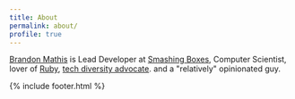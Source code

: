 ```yaml
---
title: About
permalink: about/
profile: true
---
```


[Brandon Mathis](http://brandonmathis.me) is Lead Developer at
[Smashing Boxes](http://smashingboxes.com), Computer Scientist,
lover of [Ruby](http://tryruby.org/levels/1/challenges/0), [tech diversity
advocate](http://railsbridgetriangle.com/). and a "relatively" opinionated guy.



{% include footer.html %}
